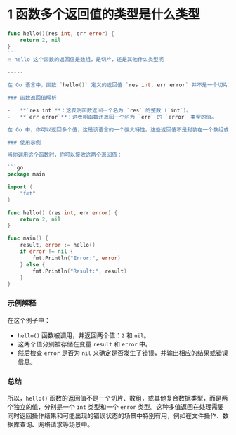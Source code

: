# 1 函数多个返回值的类型是什么类型

````go
func hello()(res int, err error) {
    return 2, nil
}
```
🔥 hello 这个函数的返回值是数组，是切片，还是其他什么类型呢

-----

在 Go 语言中，函数 `hello()` 定义的返回值 `res int, err error` 并不是一个切片或数组，而是两个分别的值：一个整数和一个错误对象。这意味着函数有两个单独的返回值，每个都具有自己的类型。

### 函数返回值解析

-   **`res int`**：这表明函数返回一个名为 `res` 的整数 (`int`)。
-   **`err error`**：这表明函数还返回一个名为 `err` 的 `error` 类型的值。

在 Go 中，你可以返回多个值，这是该语言的一个强大特性。这些返回值不是封装在一个数组或切片中，也不是一个单一的复合结构，而是作为独立的、可单独访问的值返回。

### 使用示例

当你调用这个函数时，你可以接收这两个返回值：

```go
package main

import (
	"fmt"
)

func hello() (res int, err error) {
    return 2, nil
}

func main() {
    result, error := hello()
    if error != nil {
        fmt.Println("Error:", error)
    } else {
        fmt.Println("Result:", result)
    }
}
````

### 示例解释

在这个例子中：

-   `hello()` 函数被调用，并返回两个值：`2` 和 `nil`。
-   这两个值分别被存储在变量 `result` 和 `error` 中。
-   然后检查 `error` 是否为 `nil` 来确定是否发生了错误，并输出相应的结果或错误信息。

### 总结

所以，`hello()` 函数的返回值不是一个切片、数组，或其他复合数据类型，而是两个独立的值，分别是一个 `int` 类型和一个 `error` 类型。这种多值返回在处理需要同时返回操作结果和可能出现的错误状态的场景中特别有用，例如在文件操作、数据库查询、网络请求等场景中。
